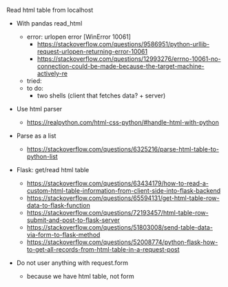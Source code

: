 Read html table from localhost

- With pandas read_html 
    - error: urlopen error [WinError 10061]
        - https://stackoverflow.com/questions/9586951/python-urllib-request-urlopen-returning-error-10061
        - https://stackoverflow.com/questions/12993276/errno-10061-no-connection-could-be-made-because-the-target-machine-actively-re
    - tried: 
    - to do:
        - two shells (client that fetches data? + server)

- Use html parser
    - https://realpython.com/html-css-python/#handle-html-with-python 

- Parse as a list
    - https://stackoverflow.com/questions/6325216/parse-html-table-to-python-list

- Flask: get/read html table
    - https://stackoverflow.com/questions/63434179/how-to-read-a-custom-html-table-information-from-client-side-into-flask-backend
    - https://stackoverflow.com/questions/65594131/get-html-table-row-data-to-flask-function
    - https://stackoverflow.com/questions/72193457/html-table-row-submit-and-post-to-flask-server
    - https://stackoverflow.com/questions/51803008/send-table-data-via-form-to-flask-method
    - https://stackoverflow.com/questions/52008774/python-flask-how-to-get-all-records-from-html-table-in-a-request-post


- Do not user anything with request.form
    - because we have html table, not form










